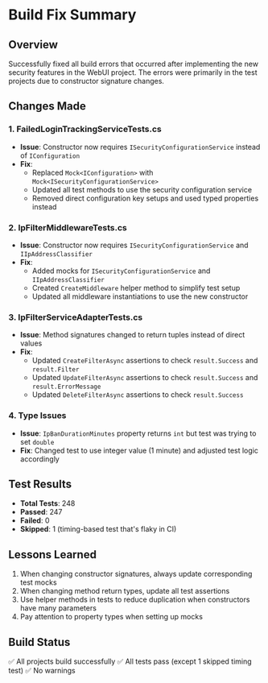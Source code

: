 # Build Fix Summary

## Overview
Successfully fixed all build errors that occurred after implementing the new security features in the WebUI project. The errors were primarily in the test projects due to constructor signature changes.

## Changes Made

### 1. FailedLoginTrackingServiceTests.cs
- **Issue**: Constructor now requires `ISecurityConfigurationService` instead of `IConfiguration`
- **Fix**: 
  - Replaced `Mock<IConfiguration>` with `Mock<ISecurityConfigurationService>`
  - Updated all test methods to use the security configuration service
  - Removed direct configuration key setups and used typed properties instead

### 2. IpFilterMiddlewareTests.cs
- **Issue**: Constructor now requires `ISecurityConfigurationService` and `IIpAddressClassifier`
- **Fix**:
  - Added mocks for `ISecurityConfigurationService` and `IIpAddressClassifier`
  - Created `CreateMiddleware` helper method to simplify test setup
  - Updated all middleware instantiations to use the new constructor

### 3. IpFilterServiceAdapterTests.cs
- **Issue**: Method signatures changed to return tuples instead of direct values
- **Fix**:
  - Updated `CreateFilterAsync` assertions to check `result.Success` and `result.Filter`
  - Updated `UpdateFilterAsync` assertions to check `result.Success` and `result.ErrorMessage`
  - Updated `DeleteFilterAsync` assertions to check `result.Success`

### 4. Type Issues
- **Issue**: `IpBanDurationMinutes` property returns `int` but test was trying to set `double`
- **Fix**: Changed test to use integer value (1 minute) and adjusted test logic accordingly

## Test Results
- **Total Tests**: 248
- **Passed**: 247
- **Failed**: 0
- **Skipped**: 1 (timing-based test that's flaky in CI)

## Lessons Learned
1. When changing constructor signatures, always update corresponding test mocks
2. When changing method return types, update all test assertions
3. Use helper methods in tests to reduce duplication when constructors have many parameters
4. Pay attention to property types when setting up mocks

## Build Status
✅ All projects build successfully
✅ All tests pass (except 1 skipped timing test)
✅ No warnings